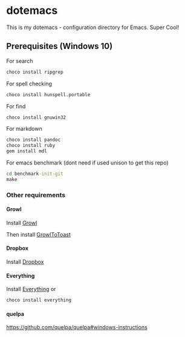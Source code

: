# dotemacs

This is my dotemacs - configuration directory for Emacs. Super Cool!

## Prerequisites (Windows 10)

For search

```bat
choco install ripgrep
```

For spell checking

```bat
choco install hunspell.portable
```

For find

```bat
choco install gnuwin32
```

For markdown

```bat
choco install pandoc
choco install ruby
gem install mdl
```

For emacs benchmark (dont need if used unison to get this repo)

```bat
cd benchmark-init-git
make
```

### Other requirements

#### Growl

Install [Growl](http://www.growlforwindows.com)

Then install [GrowlToToast](https://github.com/BobVul/GrowlToToast)

#### Dropbox

Install [Dropbox](http://www.dropbox.com)

#### Everything

Install [Everything](https://www.voidtools.com/ru-ru/) or

```bat
choco install everything
```

#### quelpa

https://github.com/quelpa/quelpa#windows-instructions
